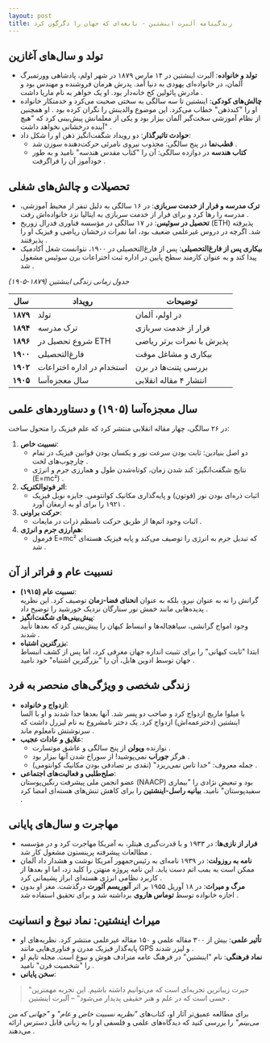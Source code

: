 ```yaml
---
layout: post
title: زندگینامه آلبرت اینشتین - نابغه‌ای که جهان را دگرگون کرد
---
```


## تولد و سال‌های آغازین
- **تولد و خانواده**: آلبرت اینشتین در ۱۴ مارس ۱۸۷۹ در شهر اولم، پادشاهی وورتمبرگ آلمان، در خانواده‌ای یهودی به دنیا آمد. پدرش هرمان فروشنده و مهندس بود و مادرش پائولین کخ خانه‌دار بود. او یک خواهر به نام ماریا داشت .
- **چالش‌های کودکی**: اینشتین تا سه سالگی به سختی صحبت می‌کرد و خدمتکار خانواده او را "کندذهن" خطاب می‌کرد. این موضوع والدینش را نگران کرده بود . او همچنین از نظام آموزشی سخت‌گیر آلمان بیزار بود و یکی از معلمانش پیش‌بینی کرد که "هیچ آینده درخشانی نخواهد داشت" .
- **حوادث تاثیرگذار**: دو رویداد شگفت‌انگیز ذهن او را شکل داد:  
  - **قطب‌نما** در پنج سالگی: مجذوب نیروی نامرئی حرکت‌دهنده سوزن شد .  
  - **کتاب هندسه** در دوازده سالگی: آن را "کتاب مقدس هندسه" نامید و به طور خودآموز آن را فراگرفت .

## تحصیلات و چالش‌های شغلی
- **ترک مدرسه و فرار از خدمت سربازی**: در ۱۶ سالگی به دلیل تنفر از محیط آموزشی، مدرسه را رها کرد و برای فرار از خدمت سربازی به ایتالیا نزد خانواده‌اش رفت .
- **تحصیل در سوئیس**: در ۱۷ سالگی در مؤسسه فناوری فدرال زوریخ (ETH) پذیرفته شد. اگرچه در دروس غیرعلمی ضعیف بود، اما نمرات درخشان ریاضی و فیزیک او را پذیرفتند .
- **بیکاری پس از فارغ‌التحصیلی**: پس از فارغ‌التحصیلی در ۱۹۰۰، نتوانست شغل آکادمیک پیدا کند و به عنوان کارمند سطح پایین در اداره ثبت اختراعات برن سوئیس مشغول شد .

*جدول زمانی زندگی اینشتین (۱۸۷۹-۱۹۰۵)*

| **سال** | **رویداد** | **توضیحات** |
|----------|------------|--------------|
| **۱۸۷۹** | تولد | در اولم، آلمان |
| **۱۸۹۴** | ترک مدرسه | فرار از خدمت سربازی |
| **۱۸۹۶** | شروع تحصیل در ETH | پذیرش با نمرات برتر ریاضی |
| **۱۹۰۰** | فارغ‌التحصیلی | بیکاری و مشاغل موقت |
| **۱۹۰۲** | استخدام در اداره اختراعات | بررسی پتنت‌ها در برن |
| **۱۹۰۵** | سال معجزه‌آسا | انتشار ۴ مقاله انقلابی |

## سال معجزه‌آسا (۱۹۰۵) و دستاوردهای علمی
در ۲۶ سالگی، چهار مقاله انقلابی منتشر کرد که علم فیزیک را متحول ساخت:
1. **نسبیت خاص**:  
   - دو اصل بنیادین: ثابت بودن سرعت نور و یکسان بودن قوانین فیزیک در تمام چارچوب‌های لخت .  
   - نتایج شگفت‌انگیز: کند شدن زمان، کوتاه‌شدن طول و همارزی جرم و انرژی (E=mc²) .
2. **اثر فوتوالکتریک**:  
   - اثبات ذره‌ای بودن نور (فوتون) و پایه‌گذاری مکانیک کوانتومی. جایزه نوبل فیزیک ۱۹۲۱ را برای او به ارمغان آورد .
3. **حرکت براونی**:  
   - اثبات وجود اتم‌ها از طریق حرکت نامنظم ذرات در مایعات .
4. **هم‌ارزی جرم و انرژی**:  
   - فرمول E=mc² که تبدیل جرم به انرژی را توصیف می‌کند و پایه فیزیک هسته‌ای شد .

## نسبیت عام و فراتر از آن
- **نسبیت عام (۱۹۱۵)**:  
  گرانش را نه به عنوان نیرو، بلکه به عنوان **انحنای فضا-زمان** توصیف کرد. این نظریه پدیده‌هایی مانند خمش نور ستارگان نزدیک خورشید را توضیح داد .
- **پیش‌بینی‌های شگفت‌انگیز**:  
  وجود امواج گرانشی، سیاهچاله‌ها و انبساط کیهان را پیش‌بینی کرد که بعدها تأیید شدند .
- **بزرگترین اشتباه**:  
  ابتدا "ثابت کیهانی" را برای تثبیت اندازه جهان معرفی کرد، اما پس از کشف انبساط جهان توسط ادوین هابل، آن را "بزرگترین اشتباه" خود نامید .

## زندگی شخصی و ویژگی‌های منحصر به فرد
- **ازدواج و خانواده**:  
  با میلوا ماریچ ازدواج کرد و صاحب دو پسر شد. آنها بعدها جدا شدند و او با السا اینشتین (دخترعمه‌اش) ازدواج کرد. یک دختر نامشروع به نام لیزرل داشت که سرنوشتش نامعلوم ماند .
- **علایق و عادات عجیب**:  
  - نوازنده **ویولن** از پنج سالگی و عاشق موتسارت .  
  - هرگز **جوراب** نمی‌پوشید! از سوراخ شدن آنها بیزار بود .  
  - جمله معروف: "خدا تاس نمی‌ریزد" (نقدی بر تصادفی بودن مکانیک کوانتومی) .
- **صلح‌طلبی و فعالیت‌های اجتماعی**:  
  عضو انجمن ملی پیشرفت رنگین‌پوستان (NAACP) بود و تبعیض نژادی را "بیماری سفیدپوستان" نامید. **بیانیه راسل-اینشتین** را برای کاهش تنش‌های هسته‌ای امضا کرد .

## مهاجرت و سال‌های پایانی
- **فرار از نازی‌ها**: در ۱۹۳۳ و با قدرت‌گیری هیتلر، به آمریکا مهاجرت کرد و در مؤسسه مطالعات پیشرفته پرینستون مشغول کار شد .
- **نامه به روزولت**: در ۱۹۳۹ نامه‌ای به رئیس‌جمهور آمریکا نوشت و هشدار داد آلمان ممکن است به بمب اتم دست یابد. این نامه پروژه منهتن را کلید زد، اما او بعدها از کاربرد نظامی انرژی هسته‌ای ابراز پشیمانی کرد .
- **مرگ و میراث**: در ۱۸ آوریل ۱۹۵۵ بر اثر **آنوریسم آئورت** درگذشت. مغز او بدون اجازه خانواده توسط **توماس هاروی** برداشته شد و برای تحقیق استفاده شد .

## میراث اینشتین: نماد نبوغ و انسانیت
- **تأثیر علمی**: بیش از ۳۰۰ مقاله علمی و ۱۵۰ مقاله غیرعلمی منتشر کرد. نظریه‌های او پایه‌گذار فیزیک مدرن و فناوری‌هایی مانند GPS و لیزر شدند .
- **نماد فرهنگی**: نام "اینشتین" در فرهنگ عامه مترادف هوش و نبوغ است. مجله تایم او را "شخصیت قرن" نامید .
- **سخن پایانی**:  
> "حیرت زیباترین تجربه‌ای است که می‌توانیم داشته باشیم. این تجربه مهمترین حسی است که در علم و هنر حقیقی پدیدار می‌شود" – آلبرت اینشتین .

برای مطالعه عمیق‌تر آثار او، کتاب‌های *"نظریه نسبیت خاص و عام"* و *"جهانی که من می‌بینم"* را بررسی کنید که دیدگاه‌های علمی و فلسفی او را به زبانی قابل دسترس ارائه می‌دهند .
